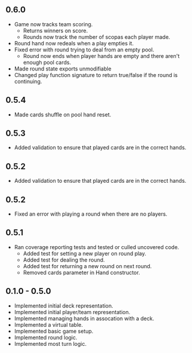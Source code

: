 ## 0.6.0
- Game now tracks team scoring.
   - Returns winners on score.
   - Rounds now track the number of scopas each player made.
- Round hand now redeals when a play empties it.
- Fixed error with round trying to deal from an empty pool.
   - Round now ends when player hands are empty and there aren't enough pool cards.
- Made round state exports unmodifiable
- Changed play function signature to return true/false if the round is continuing.

## 0.5.4
- Made cards shuffle on pool hand reset.

## 0.5.3
- Added validation to ensure that played cards are in the correct hands.

## 0.5.2
- Added validation to ensure that played cards are in the correct hands.

## 0.5.2
- Fixed an error with playing a round when there are no players.

## 0.5.1

- Ran coverage reporting tests and tested or culled uncovered code.
    - Added test for setting a new player on round play.
    - Added test for dealing the round.
    - Added test for returning a new round on next round.
    - Removed cards parameter in Hand constructor.

## 0.1.0 - 0.5.0

- Implemented initial deck representation.
- Implemented initial player/team  representation.
- Implemented managing hands in assocation with a deck.
- Implemented a virtual table.
- Implemented basic game setup.
- Implemented round logic.
- Implemented most turn logic.